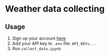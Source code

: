 # Weather data collecting
## Usage
1. Sign up your account [here](https://www.visualcrossing.com/sign-up)
2. Add your API key to `.env` file: `API_KEY=...`
3. Run `collect_data.ipynb`
